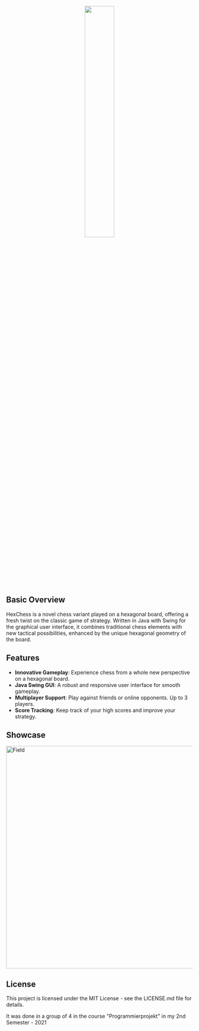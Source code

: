 <p align="center"><img width=40% src="https://github.com/edizeqiri/HexaChess/assets/89740646/5d8c5928-79f4-470a-a1ad-e1f77cce947c"></p>

## Basic Overview
HexChess is a novel chess variant played on a hexagonal board, offering a fresh twist on the classic game of strategy. Written in Java with Swing for the graphical user interface, it combines traditional chess elements with new tactical possibilities, enhanced by the unique hexagonal geometry of the board.

## Features

- **Innovative Gameplay**: Experience chess from a whole new perspective on a hexagonal board.
- **Java Swing GUI**: A robust and responsive user interface for smooth gameplay.
- **Multiplayer Support**: Play against friends or online opponents. Up to 3 players.
- **Score Tracking**: Keep track of your high scores and improve your strategy.

## Showcase
<img width="600" alt="Field" src="https://github.com/edizeqiri/HexaChess/assets/89740646/a716858a-79d3-43fc-a9b3-0e078c675687">


## License
This project is licensed under the MIT License - see the LICENSE.md file for details.

It was done in a group of 4 in the course "Programmierprojekt" in my 2nd Semester - 2021
